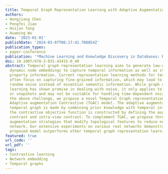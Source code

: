 ```yaml
---
title: Temporal Graph Representation Learning with Adaptive Augmentation Contrastive
authors:
- Hongjiang Chen
- Pengfei Jiao
- Huijun Tang
- Huaming Wu
date: '2023-01-01'
publishDate: '2024-03-07T06:17:41.708854Z'
publication_types:
- paper-conference
publication: '*Machine Learning and Knowledge Discovery in Databases: Research Track*'
doi: 10.1007/978-3-031-43415-0_40
abstract: Temporal graph representation learning aims to generate low-dimensional
  dynamic node embeddings to capture temporal information as well as structural and
  property information. Current representation learning methods for temporal networks
  often focus on capturing fine-grained information, which may lead to the model capturing
  random noise instead of essential semantic information. While graph contrastive
  learning has shown promise in dealing with noise, it only applies to static graphs
  or snapshots and may not be suitable for handling time-dependent noise. To alleviate
  the above challenge, we propose a novel Temporal Graph representation learning with
  Adaptive augmentation Contrastive (TGAC) model. The adaptive augmentation on the
  temporal graph is made by combining prior knowledge with temporal information, and
  the contrastive objective function is constructed by defining the augmented inter-view
  contrast and intra-view contrast. To complement TGAC, we propose three adaptive
  augmentation strategies that modify topological features to reduce noise from the
  network. Our extensive experiments on various real networks demonstrate that the
  proposed model outperforms other temporal graph representation learning methods.
featured: true
url_code: ''
url_pdf: ''
tags:
- Contrastive learning
- Network embedding
- Temporal graphs
---
```

